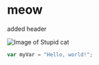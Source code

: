# meow

added header


![Image of Stupid cat]((https://tse4.mm.bing.net/th/id/OIP._2uw-8GTqgi7HhC_irk1-wHaEK?rs=1&pid=ImgDetMain&o=7&rm=3))

``` javascript
var myVar = "Hello, world!";
```
